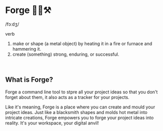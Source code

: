 # Forge 🌋🔥⚒️

/fɔːdʒ/ <br>

verb <br>
1. make or shape (a metal object) by heating it in a fire or furnace and hammering it. <br>
2. create (something) strong, enduring, or successful.

<br>

## What is Forge?
Forge a command line tool to stpre all your project ideas so that you don't forget about them, it also acts as a tracker for your projects.


 Like it's meaning, Forge is a place where you can create and mould your project ideas. Just like a blacksmith shapes and molds hot metal into intricate creations, Forge empowers you to forge your project ideas into reality. It's your workspace, your digital anvil!
<br> 


